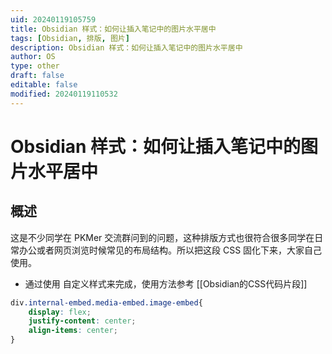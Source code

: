 ```yaml
---
uid: 20240119105759
title: Obsidian 样式：如何让插入笔记中的图片水平居中
tags: [Obsidian, 排版, 图片]
description: Obsidian 样式：如何让插入笔记中的图片水平居中
author: OS
type: other
draft: false
editable: false
modified: 20240119110532
---
```


# Obsidian 样式：如何让插入笔记中的图片水平居中

## 概述

这是不少同学在 PKMer 交流群问到的问题，这种排版方式也很符合很多同学在日常办公或者网页浏览时候常见的布局结构。所以把这段 CSS 固化下来，大家自己使用。

- 通过使用 自定义样式来完成，使用方法参考 [[Obsidian的CSS代码片段]]

```CSS
div.internal-embed.media-embed.image-embed{
	display: flex;
	justify-content: center;
    align-items: center;
}
```